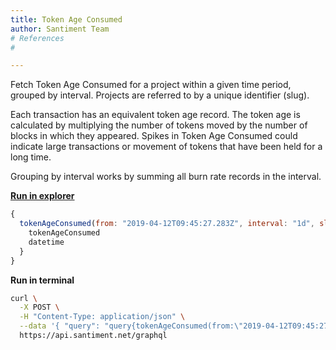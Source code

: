 ```yaml
---
title: Token Age Consumed
author: Santiment Team
# References
#

---
```


Fetch Token Age Consumed for a project within a given time period,
grouped by interval. Projects are referred to by a unique identifier
(slug).

Each transaction has an equivalent token age record. The token age is
calculated by multiplying the number of tokens moved by the number of
blocks in which they appeared. Spikes in Token Age Consumed could
indicate large transactions or movement of tokens that have been held
for a long time.

Grouping by interval works by summing all burn rate records in the
interval.

[**Run in
explorer**](https://api.santiment.net/graphiql?variables=%7B%7D&query=%7B%0A%20%20tokenAgeConsumed(from%3A%20%222019-04-12T09%3A45%3A27.283Z%22%2C%20interval%3A%20%221d%22%2C%20slug%3A%20%22dragonchain%22%2C%20to%3A%20%222019-05-26T09%3A45%3A27.283Z%22)%20%7B%0A%20%20%20%20tokenAgeConsumed%0A%20%20%20%20datetime%0A%20%20%7D%0A%7D)

```js
{
  tokenAgeConsumed(from: "2019-04-12T09:45:27.283Z", interval: "1d", slug: "dragonchain", to: "2019-05-26T09:45:27.283Z") {
    tokenAgeConsumed
    datetime
  }
}
```

**Run in terminal**

```sh
curl \
  -X POST \
  -H "Content-Type: application/json" \
  --data '{ "query": "query{tokenAgeConsumed(from:\"2019-04-12T09:45:27.283Z\",interval:\"1d\",slug:\"dragonchain\",to:\"2019-05-26T09:45:27.283Z\"){tokenAgeConsumed,datetime}}" }' \
  https://api.santiment.net/graphql
```
